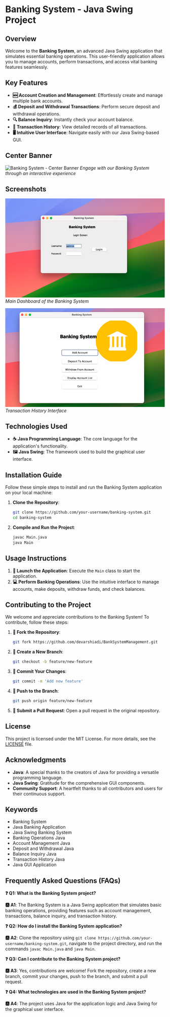# Banking System - Java Swing Project

## Overview

Welcome to the **Banking System**, an advanced Java Swing application that simulates essential banking operations. This user-friendly application allows you to manage accounts, perform transactions, and access vital banking features seamlessly.

## Key Features

- **🆕 Account Creation and Management**: Effortlessly create and manage multiple bank accounts.
- **💰 Deposit and Withdrawal Transactions**: Perform secure deposit and withdrawal operations.
- **🔍 Balance Inquiry**: Instantly check your account balance.
- **📜 Transaction History**: View detailed records of all transactions.
- **🖥️ Intuitive User Interface**: Navigate easily with our Java Swing-based GUI.

## Center Banner

![Banking System - Center Banner](https://i.pinimg.com/originals/1c/8a/d0/1c8ad03c252782b85920f6a528215cbc.gif)
*Engage with our Banking System through an interactive experience*

## Screenshots

![Banking System - Main Dashboard](screenshot/1.png)
*Main Dashboard of the Banking System*

![Banking System - Transaction History](screenshot/2.png)
*Transaction History Interface*

## Technologies Used

- **☕ Java Programming Language**: The core language for the application's functionality.
- **🖼️ Java Swing**: The framework used to build the graphical user interface.

## Installation Guide

Follow these simple steps to install and run the Banking System application on your local machine:

1. **Clone the Repository**:
   ```bash
   git clone https://github.com/your-username/banking-system.git
   cd banking-system
   ```

2. **Compile and Run the Project**:
   ```bash
   javac Main.java
   java Main
   ```

## Usage Instructions

1. **🚀 Launch the Application**: Execute the `Main` class to start the application.
2. **💻 Perform Banking Operations**: Use the intuitive interface to manage accounts, make deposits, withdraw funds, and check balances.

## Contributing to the Project

We welcome and appreciate contributions to the Banking System! To contribute, follow these steps:

1. **🍴 Fork the Repository**:
   ```bash
   git fork https://github.com/devarshiadi/BankSystemManagement.git
   ```
2. **🌿 Create a New Branch**:
   ```bash
   git checkout -b feature/new-feature
   ```
3. **💾 Commit Your Changes**:
   ```bash
   git commit -m 'Add new feature'
   ```
4. **🔼 Push to the Branch**:
   ```bash
   git push origin feature/new-feature
   ```
5. **🔄 Submit a Pull Request**: Open a pull request in the original repository.

## License

This project is licensed under the MIT License. For more details, see the [LICENSE](LICENSE) file.

## Acknowledgments

- **Java**: A special thanks to the creators of Java for providing a versatile programming language.
- **Java Swing**: Gratitude for the comprehensive GUI components.
- **Community Support**: A heartfelt thanks to all contributors and users for their continuous support.

## Keywords

- Banking System
- Java Banking Application
- Java Swing Banking System
- Banking Operations Java
- Account Management Java
- Deposit and Withdrawal Java
- Balance Inquiry Java
- Transaction History Java
- Java GUI Application

## Frequently Asked Questions (FAQs)

**❓ Q1: What is the Banking System project?**

**🅰️ A1**: The Banking System is a Java Swing application that simulates basic banking operations, providing features such as account management, transactions, balance inquiry, and transaction history.

**❓ Q2: How do I install the Banking System application?**

**🅰️ A2**: Clone the repository using `git clone https://github.com/your-username/banking-system.git`, navigate to the project directory, and run the commands `javac Main.java` and `java Main`.

**❓ Q3: Can I contribute to the Banking System project?**

**🅰️ A3**: Yes, contributions are welcome! Fork the repository, create a new branch, commit your changes, push to the branch, and submit a pull request.

**❓ Q4: What technologies are used in the Banking System project?**

**🅰️ A4**: The project uses Java for the application logic and Java Swing for the graphical user interface.

